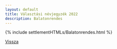 ```yaml
---
layout: default
title: Választási névjegyzék 2022
description: Balatonrendes
---
```


{% include settlementHTMLs/Balatonrendes.html %}

[Vissza](./)
